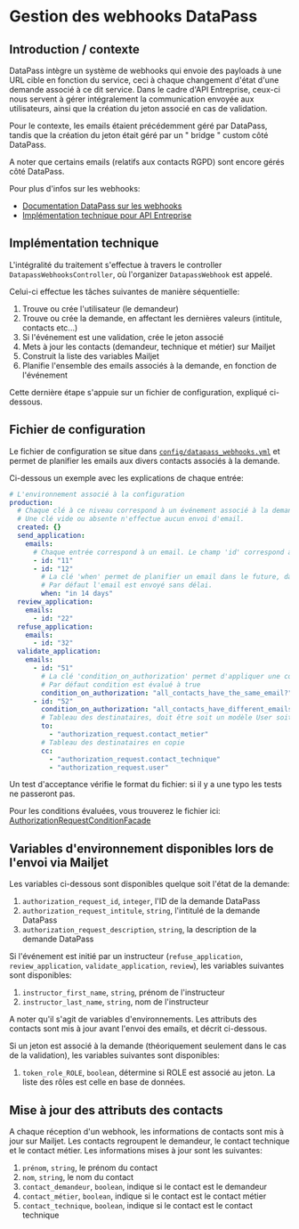 # Gestion des webhooks DataPass

## Introduction / contexte

DataPass intègre un système de webhooks qui envoie des payloads à une URL cible
en fonction du service, ceci à chaque changement d'état d'une demande associé à
ce dit service. Dans le cadre d'API Entreprise, ceux-ci nous servent à gérer
intégralement la communication envoyée aux utilisateurs, ainsi que la création
du jeton associé en cas de validation.

Pour le contexte, les emails étaient précédemment géré par DataPass, tandis que
la création du jeton était géré par un " bridge " custom côté DataPass.

A noter que certains emails (relatifs aux contacts RGPD) sont encore gérés côté
DataPass.

Pour plus d'infos sur les webhooks:

- [Documentation DataPass sur les
  webhooks](https://github.com/betagouv/signup-back/blob/master/docs/webhooks.md)
- [Implémentation technique pour API
  Entreprise](https://github.com/betagouv/signup-back/blob/master/app/notifiers/api_entreprise_notifier.rb)

## Implémentation technique

L'intégralité du traitement s'effectue à travers le controller
`DatapassWebhooksController`, où l'organizer `DatapassWebhook` est appelé.

Celui-ci effectue les tâches suivantes de manière séquentielle:

1. Trouve ou crée l'utilisateur (le demandeur)
1. Trouve ou crée la demande, en affectant les dernières valeurs (intitule,
   contacts etc...)
1. Si l'événement est une validation, crée le jeton associé
1. Mets à jour les contacts (demandeur, technique et métier) sur Mailjet
1. Construit la liste des variables Mailjet
1. Planifie l'ensemble des emails associés à la demande, en fonction de
   l'événement

Cette dernière étape s'appuie sur un fichier de configuration, expliqué
ci-dessous.

## Fichier de configuration

Le fichier de configuration se situe dans
[`config/datapass_webhooks.yml`](./config/datapass_webhooks.yml) et permet de
planifier les emails aux divers contacts associés à la demande.

Ci-dessous un exemple avec les explications de chaque entrée:

```yaml
# L'environnement associé à la configuration
production:
  # Chaque clé à ce niveau correspond à un événement associé à la demande. La liste exhaustive se trouve dans la documentation DataPass
  # Une clé vide ou absente n'effectue aucun envoi d'email.
  created: {}
  send_application:
    emails:
      # Chaque entrée correspond à un email. Le champ 'id' correspond à l'ID technique d'un template transactionnel sur Mailjet, et doit être présent (il s'agit du seul champ obligatoire)
      - id: "11"
      - id: "12"
        # La clé 'when' permet de planifier un email dans le future, dans le cadre des relances. Point iportant: si la demande a changé d'état au moment de l'envoi, l'email n'est pas envoyé.
        # Par défaut l'email est envoyé sans délai.
        when: "in 14 days"
  review_application:
    emails:
      - id: "22"
  refuse_application:
    emails:
      - id: "32"
  validate_application:
    emails:
      - id: "51"
        # La clé 'condition_on_authorization' permet d'appliquer une condition sur l'envoi de l'email. Cette condition est évaluée au moment de la réception du webhook et non lors de l'envoi. Cette condition doit être une méthode définie sur la classe AuthorizationRequestConditionFacade
        # Par défaut condition est évalué à true
        condition_on_authorization: "all_contacts_have_the_same_email?"
      - id: "52"
        condition_on_authorization: "all_contacts_have_different_emails?"
        # Tableau des destinataires, doit être soit un modèle User soit un modèle Contact
        to:
          - "authorization_request.contact_metier"
        # Tableau des destinataires en copie
        cc:
          - "authorization_request.contact_technique"
          - "authorization_request.user"
```

Un test d'acceptance vérifie le format du fichier: si il y a une typo les tests
ne passeront pas.

Pour les conditions évaluées, vous trouverez le fichier ici:
[AuthorizationRequestConditionFacade](../app/lib/authorization_request_condition_facade.rb)

## Variables d'environnement disponibles lors de l'envoi via Mailjet

Les variables ci-dessous sont disponibles quelque soit l'état de la demande:

1. `authorization_request_id`, `integer`, l'ID de la demande DataPass
1. `authorization_request_intitule`, `string`, l'intitulé de la demande DataPass
1. `authorization_request_description`, `string`, la description de la demande DataPass

Si l'événement est initié par un instructeur (`refuse_application`,
`review_application`, `validate_application`, `review`), les variables suivantes
sont disponibles:

1. `instructor_first_name`, `string`, prénom de l'instructeur
1. `instructor_last_name`, `string`, nom de l'instructeur

A noter qu'il s'agit de variables d'environnements. Les attributs des contacts
sont mis à jour avant l'envoi des emails, et décrit ci-dessous.

Si un jeton est associé à la demande (théoriquement seulement dans le cas de la
validation), les variables suivantes sont disponibles:

1. `token_role_ROLE`, `boolean`, détermine si ROLE est associé au jeton. La
   liste des rôles est celle en base de données.

## Mise à jour des attributs des contacts

A chaque réception d'un webhook, les informations de contacts sont mis à jour
sur Mailjet. Les contacts regroupent le demandeur, le contact technique et le
contact métier. Les informations mises à jour sont les suivantes:

1. `prénom`, `string`, le prénom du contact
1. `nom`, `string`, le nom du contact
1. `contact_demandeur`, `boolean`, indique si le contact est le demandeur
1. `contact_métier`, `boolean`, indique si le contact est le contact métier
1. `contact_technique`, `boolean`, indique si le contact est le contact
   technique
